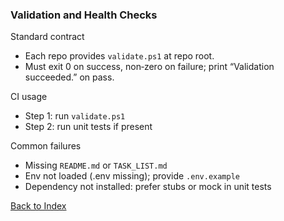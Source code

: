 ### Validation and Health Checks

Standard contract
- Each repo provides `validate.ps1` at repo root.
- Must exit 0 on success, non‑zero on failure; print “Validation succeeded.” on pass.

CI usage
- Step 1: run `validate.ps1`
- Step 2: run unit tests if present

Common failures
- Missing `README.md` or `TASK_LIST.md`
- Env not loaded (.env missing); provide `.env.example`
- Dependency not installed: prefer stubs or mock in unit tests



[Back to Index](00_INDEX.md)



